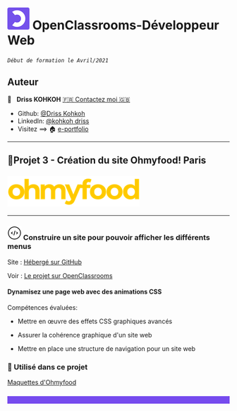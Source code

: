 # ![left 100%](https://raw.githubusercontent.com/kohkohdriss/archive/main/images/Logo_OpenClassrooms.png) OpenClassrooms-Développeur Web

_`Début de formation le Avril/2021`_

## Auteur

👤 &nbsp; **Driss KOHKOH** [🇫🇷 Contactez moi 🇬🇧](<kohkoh.driss@gmail.com>)

* Github: [@Driss Kohkoh](https://github.com/kohkohdriss)
* LinkedIn: [@kohkoh driss](https://www.linkedin.com/in/driss-kohkoh/)
* Visitez ==> 🏠 [e-portfolio](https://driss-kohkoh.jimdosite.com/)

***

## 📎Projet 3 - Création du site Ohmyfood! Paris

### ![left 100%](images/logo_ohmyfood.png)
***

### ![left 50%](images/icons8.png) Construire un site pour pouvoir afficher les différents menus

Site : [Hébergé sur GitHub](https://github.com/kohkohdriss/kohkohDriss_3_04042020.git "Cliquez pour voir le site")

Voir : [Le projet sur OpenClassrooms](https://openclassrooms.com/fr/projects/637/assignment/ "Cliquez pour voir le projet")

#### Dynamisez une page web avec des animations CSS

Compétences évaluées:

* Mettre en œuvre des effets CSS graphiques avancés

* Assurer la cohérence graphique d'un site web

* Mettre en place une structure de navigation pour un site web

### 🔨 Utilisé dans ce projet

[Maquettes d'Ohmyfood](https://s3.eu-west-1.amazonaws.com/course.oc-static.com/projects/Front-End+V2/P3+CSS+animations/DW+P3+-+Brief+creatif+-+Ohmyfood!.pdf)

### ![left 100%](./images/bande.png)